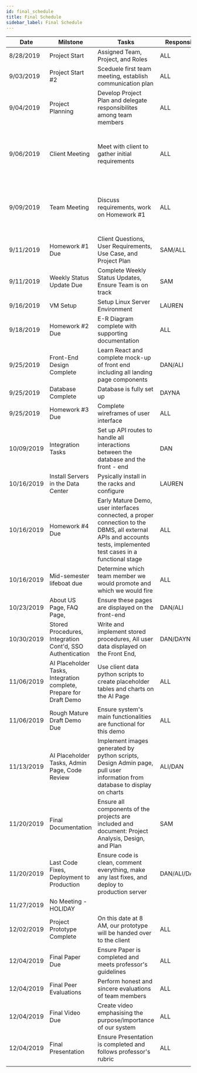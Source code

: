 ```yaml
---
id: final_schedule
title: Final Schedule
sidebar_label: Final Schedule
---
```



| Date       | Milstone                                                     | Tasks                                                        | Responsible   | Notes                                         |
| ---------- | ------------------------------------------------------------ | ------------------------------------------------------------ | ------------- | --------------------------------------------- |
| 8/28/2019  | Project Start                                                | Assigned Team, Project, and  Roles                           | ALL           |                                               |
| 9/03/2019  | Project Start #2                                             | Sceduele first team meeting, establish communication plan    | ALL           |                                               |
| 9/04/2019  | Project Planning                                             | Develop Project Plan and delegate responsibilites among team members | ALL           |                                               |
| 9/06/2019  | Client Meeting                                               | Meet with client to gather initial requirements              | ALL           | These meetings will occur every Friday @2 PM  |
| 9/09/2019  | Team Meeting                                                 | Discuss requirements, work on Homework #1                    | ALL           | These meetings will occur every Monday @ 2 PM |
| 9/11/2019  | Homework #1 Due                                              | Client Questions, User Requirements, Use Case, and Project Plan | SAM/ALL       |                                               |
| 9/11/2019  | Weekly Status Update Due                                     | Complete Weekly Status Updates, Ensure Team is on track      | SAM           |                                               |
| 9/16/2019  | VM Setup                                                     | Setup Linux Server Environment                               | LAUREN        |                                               |
| 9/18/2019  | Homework #2 Due                                              | E-R Diagram complete with supporting documentation           | ALL           |                                               |
| 9/25/2019  | Front-End Design  Complete                                   | Learn React and complete mock-up of front end including all landing page components | DAN/ALI       |                                               |
| 9/25/2019  | Database Complete                                            | Database is fully set up                                     | DAYNA         |                                               |
| 9/25/2019  | Homework #3 Due                                              | Complete wireframes of user interface                        | ALL           |                                               |
| 10/09/2019 | Integration Tasks                                            | Set up API routes to handle all interactions between the database and the front - end | DAN           |                                               |
| 10/16/2019 | Install Servers in the Data Center                           | Pysically install in the racks and configure                 | LAUREN        |                                               |
| 10/16/2019 | Homework #4 Due                                              | Early Mature Demo, user interfaces connected, a proper connection to the DBMS, all external APIs and accounts tests, implemented test cases in a functional stage | ALL           |                                               |
| 10/16/2019 | Mid-semester lifeboat due                                    | Determine which team member we would promote and which we would fire | ALL           |                                               |
| 10/23/2019 | About US Page, FAQ Page,                                     | Ensure these pages are  displayed on the front-end           | DAN/ALI       |                                               |
| 10/30/2019 | Stored Procedures, Integration Cont'd, SSO Authentication    | Write and implement stored procedures, All user data displayed on the Front End, | DAN/DAYNA     |                                               |
| 11/06/2019 | AI Placeholder Tasks, Integration complete, Prepare for Draft Demo | Use client data python scripts to create placeholder tables and charts on the AI Page | ALL           |                                               |
| 11/06/2019 | Rough Mature Draft Demo Due                                  | Ensure system's main functionalities are functional for this demo | ALL           |                                               |
| 11/13/2019 | AI Placeholder Tasks, Admin Page, Code Review                | Implement images generated by python scripts, Design Admin page, pull user information from database to display on charts | ALI/DAN       |                                               |
| 11/20/2019 | Final Documentation                                          | Ensure all components of the projects are included and document: Project Analysis, Design, and Plan | SAM           |                                               |
| 11/20/2019 | Last Code Fixes, Deployment to Production                    | Ensure code is clean, comment everything, make any last fixes, and deploy to production server | DAN/ALI/DAYNA |                                               |
| 11/27/2019 | No Meeting - HOLIDAY                                         |                                                              |               |                                               |
| 12/02/2019 | Project Prototype Complete                                   | On this date at 8 AM, our prototype will be handed over to the client | ALL           |                                               |
| 12/04/2019 | Final Paper Due                                              | Ensure Paper is completed and meets professor's guidelines   | ALL           |                                               |
| 12/04/2019 | Final Peer Evaluations                                       | Perform honest and sincere evaluations of team members       | ALL           |                                               |
| 12/04/2019 | Final Video Due                                              | Create video emphasising the purpose/importance of our system | ALL           |                                               |
| 12/04/2019 | Final Presentation                                           | Ensure Presentation is completed and follows professor's rubric | ALL           |                                               |
|            |                                                              |                                                              |               |                                               |

  